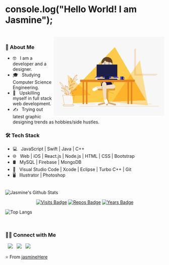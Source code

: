 <h1> console.log("Hello World! I am Jasmine");  </h1><br>
<img align="right" alt="GIF" src="./static/girl.gif" height="250" width="350"/> 


<h3> 👩 About Me </h3>

- 🤓 &nbsp; I am a developer and a designer.
- 🎓 &nbsp; Studying Computer Science Engineering.
- 🌱 &nbsp; Upskilling myself in full stack web development.
- ✍️ &nbsp; Trying out latest graphic designing trends as hobbies/side hustles. 

<h3>🛠 Tech Stack</h3>

- 💻 &nbsp; JavaScript | Swift | Java | C++  
- 🌐 &nbsp; Web | iOS |  React.js | Node.js | HTML | CSS | Bootstrap 
- 🛢 &nbsp; MySQL | Firebase | MongoDB
- 🔧 &nbsp; Visual Studio Code | Xcode | Eclipse | Turbo C++ | Git
- 🖥 &nbsp; Illustrator | Photoshop  
<br>

<img align="center" src="https://github-readme-stats.vercel.app/api?username=jasmineHere&include_all_commits=true&count_private=true&show_icons=true&line_height=20&theme=gotham" alt="Jasmine's Github Stats">

<div align = center> 

[![Visits Badge](https://badges.pufler.dev/visits/jasmineHere/jasmineHere)](https://badges.pufler.dev)
[![Repos Badge](https://badges.pufler.dev/repos/jasmineHere)](https://badges.pufler.dev)
[![Years Badge](https://badges.pufler.dev/years/jasmineHere)](https://badges.pufler.dev)

</div>


![Top Langs](https://github-readme-stats.vercel.app/api/top-langs/?username=jasmineHere&layout=compact&text_color=daf7dc&bg_color=151515) 


<br><h3> 🤝🏻 Connect with Me </h3>

<p align="left">
&nbsp; <a href="https://www.instagram.com/jasmine_muman/" target="_blank" rel="noopener noreferrer"><img src="https://img.icons8.com/plasticine/100/000000/instagram-new.png" width="50" /></a>  
&nbsp; <a href="https://www.linkedin.com/in/jasminemuman/" target="_blank" rel="noopener noreferrer"><img src="https://img.icons8.com/plasticine/100/000000/linkedin.png" width="50" /></a>
&nbsp; <a href="mailto:jasminemuman21@gmail.com" target="_blank" rel="noopener noreferrer"><img src="https://img.icons8.com/plasticine/100/000000/gmail.png"  width="50" /></a>
</p>

⭐️ From [jasmineHere](https://github.com/jasmineHere)
